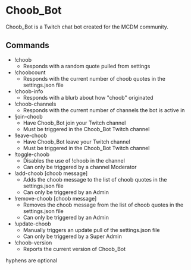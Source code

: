 # Choob_Bot

Choob_Bot is a Twitch chat bot created for the MCDM community.

## Commands

- !choob
  - Responds with a random quote pulled from settings
- !choobcount
  - Responds with the current number of choob quotes in the settings.json file
- !choob-info
  - Responds with a blurb about how "choob" originated
- !choob-channels
  - Responds with the current number of channels the bot is active in
- !join-choob
  - Have Choob_Bot join your Twitch channel
  - Must be triggered in the Choob_Bot Twitch channel
- !leave-choob
  - Have Choob_Bot leave your Twitch channel
  - Must be triggered in the Choob_Bot Twitch channel
- !toggle-choob
  - Disables the use of !choob in the channel
  - Can only be triggered by a channel Moderator
- !add-choob [choob message]
  - Adds the choob message to the list of choob quotes in the settings.json file
  - Can only be triggered by an Admin
- !remove-choob [choob message]
  - Removes the choob message from the list of choob quotes in the settings.json file
  - Can only be triggered by an Admin
- !update-choob
  - Manually triggers an update pull of the settings.json file
  - Can only be triggered by a Super Admin
- !choob-version
  - Reports the current version of Choob_Bot

hyphens are optional
